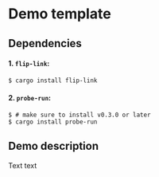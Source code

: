 # Demo template

## Dependencies

#### 1. `flip-link`:

```console
$ cargo install flip-link
```

#### 2. `probe-run`:

``` console
$ # make sure to install v0.3.0 or later
$ cargo install probe-run
```

## Demo description

Text text